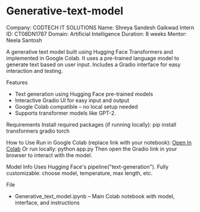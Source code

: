 # Generative-text-model
Company: CODTECH IT SOLUTIONS
Name: Shreya Sandesh Gaikwad
Intern ID: CT08DN1787
Domain: Artificial Intelligence
Duration: 8 weeks 
Mentor: Neela Santosh

A generative text model built using Hugging Face Transformers and implemented in Google Colab. It uses a pre-trained language model to generate text based on user input. Includes a Gradio interface for easy interaction and testing.

Features
- Text generation using Hugging Face pre-trained models
- Interactive Gradio UI for easy input and output
- Google Colab compatible – no local setup needed
- Supports transformer models like GPT-2.
  
Requirements
Install required packages (if running locally): pip install transformers gradio torch

How to Use
Run in Google Colab (replace link with your notebook): [Open In Colab](https://colab.research.google.com)
Or run locally: python app.py
Then open the Gradio link in your browser to interact with the model.

Model Info
Uses Hugging Face's pipeline("text-generation").
Fully customizable: choose model, temperature, max length, etc.

File
- Generative_text_model.ipynb – Main Colab notebook with model, interface, and instructions


